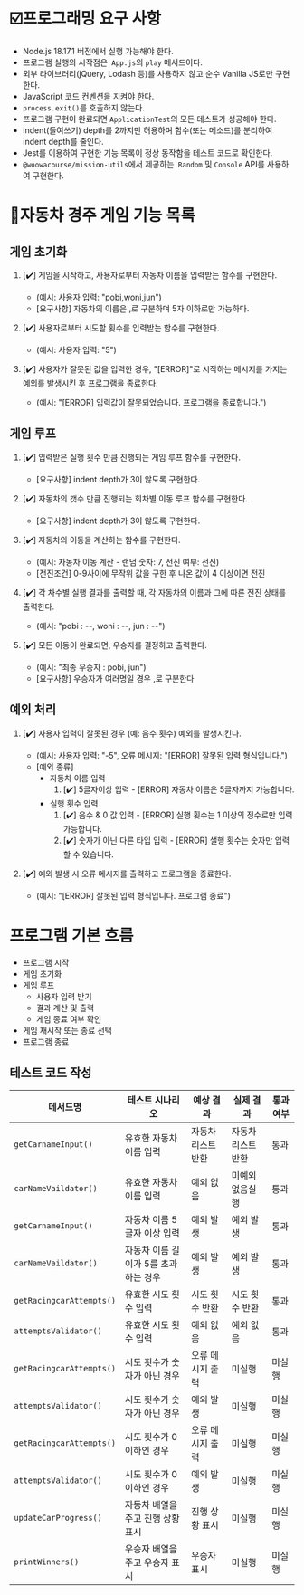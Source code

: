 # ☑️프로그래밍 요구 사항

- Node.js 18.17.1 버전에서 실행 가능해야 한다.
- 프로그램 실행의 시작점은` App.js`의 `play` 메서드이다.
- 외부 라이브러리(jQuery, Lodash 등)를 사용하지 않고 순수 Vanilla JS로만 구현한다.
- JavaScript 코드 컨벤션을 지켜야 한다.
- `process.exit()`를 호출하지 않는다.
- 프로그램 구현이 완료되면 `ApplicationTest`의 모든 테스트가 성공해야 한다.
- indent(들여쓰기) depth를 2까지만 허용하며 함수(또는 메소드)를 분리하여 indent depth를 줄인다.
- Jest를 이용하여 구현한 기능 목록이 정상 동작함을 테스트 코드로 확인한다.
- `@woowacourse/mission-utils`에서 제공하는` Random` 및 `Console` API를 사용하여 구현한다.

# 🚕자동차 경주 게임 기능 목록

## 게임 초기화

1. [✔️] 게임을 시작하고, 사용자로부터 자동차 이름을 입력받는 함수를 구현한다.

   - (예시: 사용자 입력: "pobi,woni,jun")
   - [요구사항] 자동차의 이름은 ,로 구분하며 5자 이하로만 가능하다.

2. [✔️] 사용자로부터 시도할 횟수를 입력받는 함수를 구현한다.

   - (예시: 사용자 입력: "5")

3. [✔️] 사용자가 잘못된 값을 입력한 경우, "[ERROR]"로 시작하는 메시지를 가지는 예외를 발생시킨 후 프로그램을 종료한다.
   - (예시: "[ERROR] 입력값이 잘못되었습니다. 프로그램을 종료합니다.")

## 게임 루프

1. [✔️] 입력받은 실행 횟수 만큼 진행되는 게임 루프 함수를 구현한다.

   - [요구사항] indent depth가 3이 않도록 구현한다.

2. [✔️] 자동차의 갯수 만큼 진행되는 회차별 이동 루프 함수를 구현한다.

   - [요구사항] indent depth가 3이 않도록 구현한다.

3. [✔️] 자동차의 이동을 계산하는 함수를 구현한다.

   - (예시: 자동차 이동 계산 - 랜덤 숫자: 7, 전진 여부: 전진)
   - [전진조건] 0-9사이에 무작위 값을 구한 후 나온 값이 4 이상이면 전진

4. [✔️] 각 차수별 실행 결과를 출력할 때, 각 자동차의 이름과 그에 따른 전진 상태를 출력한다.

   - (예시: "pobi : --, woni : --, jun : --")

5. [✔️] 모든 이동이 완료되면, 우승자를 결정하고 출력한다.

   - (예시: "최종 우승자 : pobi, jun")
   - [요구사항] 우승자가 여러명일 경우 ,로 구분한다

## 예외 처리

1. [✔️] 사용자 입력이 잘못된 경우 (예: 음수 횟수) 예외를 발생시킨다.

   - (예시: 사용자 입력: "-5", 오류 메시지: "[ERROR] 잘못된 입력 형식입니다.")
   - [예외 종류]
     - 자동차 이름 입력
       1. [✔️] 5글자이상 입력 - [ERROR] 자동차 이름은 5글자까지 가능합니다.
     - 실행 횟수 입력
       1. [✔️] 음수 & 0 값 입력 - [ERROR] 실행 횟수는 1 이상의 정수로만 입력 가능합니다.
       2. [✔️] 숫자가 아닌 다른 타입 입력 - [ERROR] 샐행 횟수는 숫자만 입력할 수 있습니다.

2. [✔️] 예외 발생 시 오류 메시지를 출력하고 프로그램을 종료한다.
   - (예시: "[ERROR] 잘못된 입력 형식입니다. 프로그램 종료")

# 프로그램 기본 흐름

- 프로그램 시작
- 게임 초기화
- 게임 루프
  - 사용자 입력 받기
  - 결과 계산 및 출력
  - 게임 종료 여부 확인
- 게임 재시작 또는 종료 선택
- 프로그램 종료

## 테스트 코드 작성

| 메서드명                 | 테스트 시나리오                      | 예상 결과          | 실제 결과          | 통과 여부 |
| ------------------------ | ------------------------------------ | ------------------ | ------------------ | --------- |
| `getCarnameInput()`      | 유효한 자동차 이름 입력              | 자동차 리스트 반환 | 자동차 리스트 반환 | 통과      |
| `carNameVaildator()`     | 유효한 자동차 이름 입력              | 예외 없음          | 미예외 없음실행    | 통과      |
| `getCarnameInput()`      | 자동차 이름 5글자 이상 입력          | 예외 발생          | 예외 발생          | 통과      |
| `carNameVaildator()`     | 자동차 이름 길이가 5를 초과하는 경우 | 예외 발생          | 예외 발생          | 통과      |
| `getRacingcarAttempts()` | 유효한 시도 횟수 입력                | 시도 횟수 반환     | 시도 횟수 반환     | 통과      |
| `attemptsValidator()`    | 유효한 시도 횟수 입력                | 예외 없음          | 예외 없음          | 통과      |
| `getRacingcarAttempts()` | 시도 횟수가 숫자가 아닌 경우         | 오류 메시지 출력   | 미실행             | 미실행    |
| `attemptsValidator()`    | 시도 횟수가 숫자가 아닌 경우         | 예외 발생          | 미실행             | 미실행    |
| `getRacingcarAttempts()` | 시도 횟수가 0 이하인 경우            | 오류 메시지 출력   | 미실행             | 미실행    |
| `attemptsValidator()`    | 시도 횟수가 0 이하인 경우            | 예외 발생          | 미실행             | 미실행    |
| `updateCarProgress()`    | 자동차 배열을 주고 진행 상황 표시    | 진행 상황 표시     | 미실행             | 미실행    |
| `printWinners()`         | 우승자 배열을 주고 우승자 표시       | 우승자 표시        | 미실행             | 미실행    |
